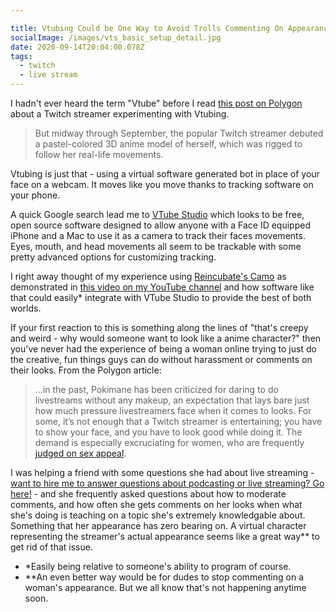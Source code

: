 ```yaml
---

title: Vtubing Could be One Way to Avoid Trolls Commenting On Appearance
socialImage: /images/vts_basic_setup_detail.jpg
date: 2020-09-14T20:04:00.078Z
tags:
  - twitch
  - live stream
---
```

I hadn't ever heard the term "Vtube" before I read [this post on Polygon](https://www.polygon.com/2020/9/14/21436437/pokimane-imane-anys-twitch-vtubing-vtuber-anime-livestream-mainstream-popularity) about a Twitch streamer experimenting with Vtubing. 

> But midway through September, the popular Twitch streamer debuted a pastel-colored 3D anime model of herself, which was rigged to follow her real-life movements.

Vtubing is just that - using a virtual software generated bot in place of your face on a webcam. It moves like you move thanks to tracking software on your phone.

A quick Google search lead me to [VTube Studio](https://denchisoft.github.io/) which looks to be free, open source software designed to allow anyone with a Face ID equipped iPhone and a Mac to use it as a camera to track their faces movements. Eyes, mouth, and head movements all seem to be trackable with some pretty advanced options for customizing tracking.

I right away thought of my experience using [Reincubate's Camo](https://reincubate.com/camo/) as demonstrated in [this video on my YouTube channel](https://www.youtube.com/watch?v=JYLFDJCp3MA) and how software like that could easily* integrate with VTube Studio to provide the best of both worlds.

If your first reaction to this is something along the lines of "that's creepy and weird - why would someone want to look like a anime character?" then you've never had the experience of being a woman online trying to just do the creative, fun things guys can do without harassment or comments on their looks. From the Polygon article:

> ...in the past, Pokimane has been criticized for daring to do livestreams without any makeup, an expectation that lays bare just how much pressure livestreamers face when it comes to looks. For some, it’s not enough that a Twitch streamer is entertaining; you have to show your face, and you have to look good while doing it. The demand is especially excruciating for women, who are frequently [judged on sex appeal](https://kotaku.com/theyre-attractive-theyre-women-and-they-play-games-li-5982137).

I was helping a friend with some questions she had about live streaming - [want to hire me to answer questions about podcasting or live streaming? Go here!](https://lemonproductions.ca/hire) - and she frequently asked questions about how to moderate comments, and how often she gets comments on her looks when what she's doing is teaching on a topic she's extremely knowledgable about. Something that her appearance has zero bearing on. A virtual character representing the streamer's actual appearance seems like a great way** to get rid of that issue.

* *Easily being relative to someone's ability to program of course.
* **An even better way would be for dudes to stop commenting on a woman's appearance. But we all know that's not happening anytime soon.
